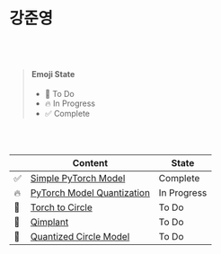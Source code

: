 # 강준영

<br/><br/>

> #### Emoji State
>
> - :seedling: To Do
> - :fire: In Progress
> - :white_check_mark: Complete

<br /><br />

|            | Content                        | State       |
| ---------- | ------------------------------ | ----------- |
| :white_check_mark:     | [Simple PyTorch Model](https://github.com/ONEforALL-S003/TWO/tree/main/Junyeong/Simple%20PyTorch%20Model)       | Complete |
| :fire: | [PyTorch Model Quantization]() | In Progress |
| :seedling: | [Torch to Circle]()            | To Do       |
| :seedling: | [Qimplant]()                   | To Do       |
| :seedling: | [Quantized Circle Model]()     | To Do       |


